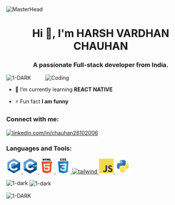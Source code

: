 ![MasterHead](https://media.licdn.com/dms/image/D4D16AQFtBscRwr-YBw/profile-displaybackgroundimage-shrink_350_1400/0/1707459093742?e=1714003200&v=beta&t=PWOZhSD1L-b1ygoSgaWQmXbkCHBEa8Mli-4262DKjug)
<h1 align="center">Hi 👋, I'm HARSH VARDHAN CHAUHAN</h1>
<h3 align="center">A passionate Full-stack developer from India.</h3>
 <img align="right"  width="400" src="https://www.bypeople.com/wp-content/uploads/2019/03/people-at-work.gif" alt="Coding">
<p align="left"> <img src="https://komarev.com/ghpvc/?username=1-dark&label=Profile%20views&color=0e75b6&style=flat" alt="1-DARK" /> </p>

- 🌱 I’m currently learning **REACT NATIVE**

- ⚡ Fun fact **I am funny**

<h3 align="left">Connect with me:</h3>
<p align="left">
<a href="https://linkedin.com/in/linkedin.com/in/chauhan26102006" target="blank"><img align="center" src="https://raw.githubusercontent.com/rahuldkjain/github-profile-readme-generator/master/src/images/icons/Social/linked-in-alt.svg" alt="linkedin.com/in/chauhan26102006" height="30" width="40" /></a>
</p>

<h3 align="left">Languages and Tools:</h3>
<p align="left"> <a href="https://www.cprogramming.com/" target="_blank" rel="noreferrer"> <img src="https://raw.githubusercontent.com/devicons/devicon/master/icons/c/c-original.svg" alt="c" width="40" height="40"/> </a> <a href="https://www.w3schools.com/cpp/" target="_blank" rel="noreferrer"> <img src="https://raw.githubusercontent.com/devicons/devicon/master/icons/cplusplus/cplusplus-original.svg" alt="cplusplus" width="40" height="40"/> </a> <a href="https://www.w3.org/html/" target="_blank" rel="noreferrer"> <img src="https://raw.githubusercontent.com/devicons/devicon/master/icons/html5/html5-original-wordmark.svg" alt="html5" width="40" height="40"/> </a>
  <a href="https://www.w3schools.com/css/" target="_blank" rel="noreferrer"> <img src="https://raw.githubusercontent.com/devicons/devicon/master/icons/css3/css3-original-wordmark.svg" alt="css3" width="40" height="40"/> </a>
  <a href="https://tailwindcss.com/" target="_blank" rel="noreferrer"> <img src="https://www.vectorlogo.zone/logos/tailwindcss/tailwindcss-icon.svg" alt="tailwind" width="40" height="40"/> </a> <a href="https://developer.mozilla.org/en-US/docs/Web/JavaScript" target="_blank" rel="noreferrer"> <img src="https://raw.githubusercontent.com/devicons/devicon/master/icons/javascript/javascript-original.svg" alt="javascript" width="40" height="40"/> </a> 
 <a href="https://www.python.org" target="_blank" rel="noreferrer"> <img src="https://raw.githubusercontent.com/devicons/devicon/master/icons/python/python-original.svg" alt="python" width="40" height="40"/> </a></p>

<p><img align="left" src="https://github-readme-stats.vercel.app/api/top-langs?username=1-dark&show_icons=true&locale=en&layout=compact" alt="1-dark" /></p>

<p>&nbsp;<img align="center" src="https://github-readme-stats.vercel.app/api?username=1-dark&show_icons=true&locale=en" alt="1-dark" /></p>

<p><img align="center" src="https://github-readme-streak-stats.herokuapp.com/?user=1-DARK&" alt="1-DARK" /></p>
